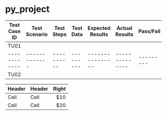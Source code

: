 # py_project


| Test Case ID | Test Scenario | Test Steps | Test Data | Expected Results | Actual Results | Pass/Fail |
| ------------ | ------------- | ---------- | --------- | ---------------- | -------------- | --------- |
|    TU01      |               |            |           |                  |                |           |
| ------------ | ------------- | ---------- | --------- | ---------------- | -------------- | --------- |
|    TU02      |



| Header | Header | Right  |
| ------ | ------ | -----: |
|  Cell  |  Cell  |   $10  |
|  Cell  |  Cell  |   $20  |
